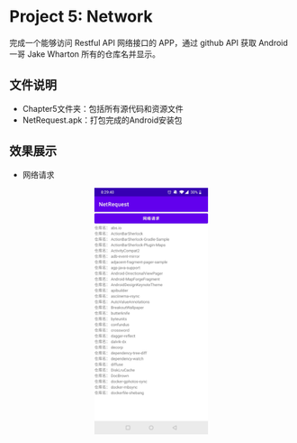 # Project 5: Network
完成一个能够访问 Restful API 网络接口的 APP，通过 github API 获取 Android ⼀哥 Jake Wharton 所有的仓库名并显示。


## 文件说明
+ Chapter5文件夹：包括所有源代码和资源文件
+ NetRequest.apk：打包完成的Android安装包

## 效果展示  

+ 网络请求
<div  align="center">
    <img src="./img/Screenshot.jpg" height="40%" width="40%" alt="NetRequest" align=center />
</div>
